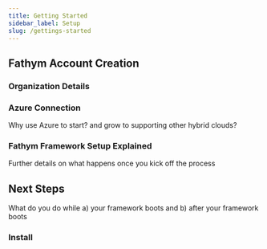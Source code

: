 ```yaml
---
title: Getting Started
sidebar_label: Setup
slug: /gettings-started
---
```


## Fathym Account Creation

### Organization Details

### Azure Connection

Why use Azure to start? and grow to supporting other hybrid clouds?

### Fathym Framework Setup Explained

Further details on what happens once you kick off the process

## Next Steps

What do you do while a) your framework boots and b) after your framework boots

### Install
